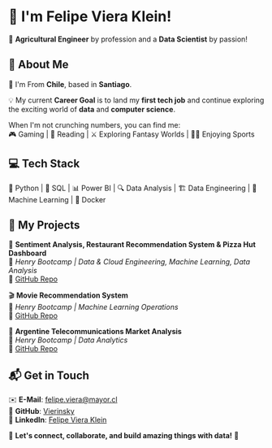 # 👋 I'm Felipe Viera Klein!  

🚜 **Agricultural Engineer** by profession and a **Data Scientist** by passion!  

## 🎯 About Me  

📍 I'm From **Chile**, based in **Santiago**.

💡 My current **Career Goal** is to land my **first tech job** and continue exploring the exciting world of **data** and **computer science**.  

When I'm not crunching numbers, you can find me:  
🎮 Gaming | 📖 Reading | ⚔️ Exploring Fantasy Worlds | 🏋️‍♂️ Enjoying Sports  

## 💻 Tech Stack 

🐍 Python | 💾 SQL | 📊 Power BI | 🔍 Data Analysis | 🏗 Data Engineering | 🤖 Machine Learning | 🐳 Docker   

## 🚀 My Projects  

🔎 **Sentiment Analysis, Restaurant Recommendation System & Pizza Hut Dashboard**  
📌 _Henry Bootcamp | Data & Cloud Engineering, Machine Learning, Data Analysis_  
🔗 [GitHub Repo](https://github.com/MCozzari/Proyecto-FInal)  

🎬 **Movie Recommendation System**  
📌 _Henry Bootcamp | Machine Learning Operations_  
🔗 [GitHub Repo](https://github.com/Vierinsky/pimlops_fviera)  

📡 **Argentine Telecommunications Market Analysis**  
📌 _Henry Bootcamp | Data Analytics_  
🔗 [GitHub Repo](https://github.com/Vierinsky/pida_fviera)  

## 📬 Get in Touch  

✉️ **E-Mail**: [felipe.viera@mayor.cl](mailto:felipe.viera@mayor.cl)  
🐙 **GitHub**: [Vierinsky](https://github.com/Vierinsky)  
🔗 **LinkedIn**: [Felipe Viera Klein](https://www.linkedin.com/in/felipe-viera-klein-22b357131/)  


🚀 **Let's connect, collaborate, and build amazing things with data!** 🚀  

